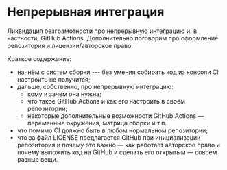# Непрерывная интеграция

Ликвидация безграмотности про непрерывную интеграцию и, в частности, GitHub Actions. Дополнительно поговорим про оформление репозитория и лицензии/авторское право.

Краткое содержание:
- начнём с систем сборки --- без умения собирать код из консоли CI настроить не получится;
- дальше, собственно, про непрерывную интеграцию:
  - кому и зачем она нужна;
  - что такое GitHub Actions и как его настроить в своём репозитории;
  - некоторые дополнительные возможности GitHub Actions — переменные окружения, матрица сборки и т.п.
- что помимо CI должно быть в любом нормальном репозитории;
- что за файл LICENSE предлагается GitHub при инициализации репозитория и почему это важно — как работает авторское право и почему выложить код на GitHub и сделать его открытым — совсем разные вещи.
